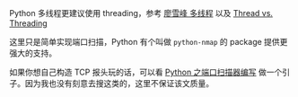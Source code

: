 Python 多线程更建议使用 threading，参考 [廖雪峰 多线程](https://www.liaoxuefeng.com/wiki/001374738125095c955c1e6d8bb493182103fac9270762a000/001386832360548a6491f20c62d427287739fcfa5d5be1f000) 以及 [Thread vs. Threading](https://stackoverflow.com/questions/5568555/thread-vs-threading)

这里只是简单实现端口扫描，Python 有个叫做 `python-nmap` 的 package 提供更强大的支持。

如果你想自己构造 TCP 报头玩的话，可以看 [Python 之端口扫描器编写](https://www.cnblogs.com/0xJDchen/p/5954806.html) 做一个引子。因为我也没有刻意去搜这类的，这里不保证该文质量。
